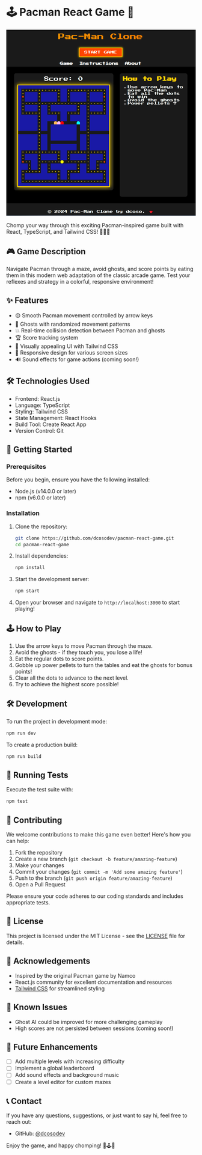 # 🕹️ Pacman React Game 👾

![Pacman React Game Screenshot](/images/screenshot.PNG)

Chomp your way through this exciting Pacman-inspired game built with React, TypeScript, and Tailwind CSS! 🍒🍓🍊

## 🎮 Game Description

Navigate Pacman through a maze, avoid ghosts, and score points by eating them in this modern web adaptation of the classic arcade game. Test your reflexes and strategy in a colorful, responsive environment!

## ✨ Features

- 🟡 Smooth Pacman movement controlled by arrow keys
- 👻 Ghosts with randomized movement patterns
- 💥 Real-time collision detection between Pacman and ghosts
- 🏆 Score tracking system
- 🎨 Visually appealing UI with Tailwind CSS
- 📱 Responsive design for various screen sizes
- 🔊 Sound effects for game actions (coming soon!)

## 🛠️ Technologies Used

- Frontend: React.js
- Language: TypeScript
- Styling: Tailwind CSS
- State Management: React Hooks
- Build Tool: Create React App
- Version Control: Git

## 🚀 Getting Started

### Prerequisites

Before you begin, ensure you have the following installed:
- Node.js (v14.0.0 or later)
- npm (v6.0.0 or later)

### Installation

1. Clone the repository:
   ```bash
   git clone https://github.com/dcosodev/pacman-react-game.git
   cd pacman-react-game
   ```

2. Install dependencies:
   ```bash
   npm install
   ```

3. Start the development server:
   ```bash
   npm start
   ```

4. Open your browser and navigate to `http://localhost:3000` to start playing!

## 🕹️ How to Play

1. Use the arrow keys to move Pacman through the maze.
2. Avoid the ghosts - if they touch you, you lose a life!
3. Eat the regular dots to score points.
4. Gobble up power pellets to turn the tables and eat the ghosts for bonus points!
5. Clear all the dots to advance to the next level.
6. Try to achieve the highest score possible!

## 🛠️ Development

To run the project in development mode:

```bash
npm run dev
```

To create a production build:

```bash
npm run build
```

## 🧪 Running Tests

Execute the test suite with:

```bash
npm test
```

## 🤝 Contributing

We welcome contributions to make this game even better! Here's how you can help:

1. Fork the repository
2. Create a new branch (`git checkout -b feature/amazing-feature`)
3. Make your changes
4. Commit your changes (`git commit -m 'Add some amazing feature'`)
5. Push to the branch (`git push origin feature/amazing-feature`)
6. Open a Pull Request

Please ensure your code adheres to our coding standards and includes appropriate tests.

## 📜 License

This project is licensed under the MIT License - see the [LICENSE](LICENSE) file for details.

## 🙏 Acknowledgements

- Inspired by the original Pacman game by Namco
- React.js community for excellent documentation and resources
- [Tailwind CSS](https://tailwindcss.com/) for streamlined styling

## 🐛 Known Issues

- Ghost AI could be improved for more challenging gameplay
- High scores are not persisted between sessions (coming soon!)

## 🚀 Future Enhancements

- [ ] Add multiple levels with increasing difficulty
- [ ] Implement a global leaderboard
- [ ] Add sound effects and background music
- [ ] Create a level editor for custom mazes

## 📞 Contact

If you have any questions, suggestions, or just want to say hi, feel free to reach out:

- GitHub: [@dcosodev](https://github.com/dcosodev)

Enjoy the game, and happy chomping! 🎉🕹️👾

